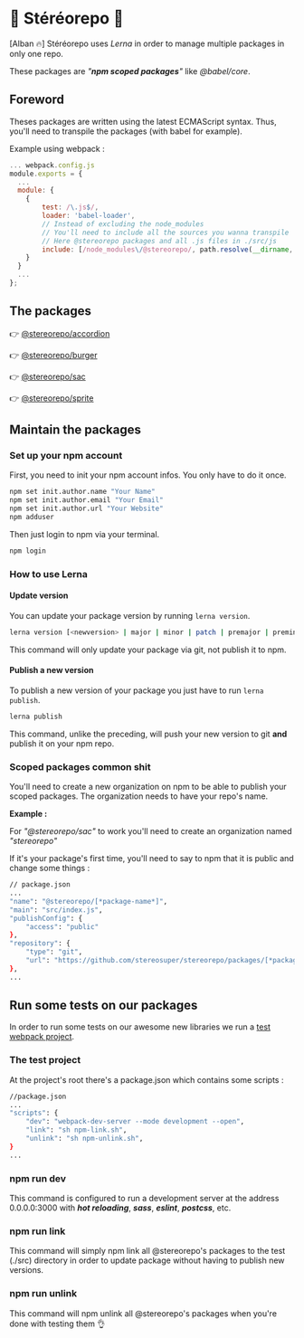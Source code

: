 # 🚀 Stéréorepo 🚀

[Alban 🔥] Stéréorepo uses _Lerna_ in order to manage multiple packages in only one repo.

These packages are _"**npm scoped packages**"_ like _@babel/core_.

## Foreword

Theses packages are written using the latest ECMAScript syntax. Thus, you'll need to transpile the packages (with babel for example).

Example using webpack :

```js
... webpack.config.js
module.exports = {
  ...
  module: {
    {
        test: /\.js$/,
        loader: 'babel-loader',
        // Instead of excluding the node_modules
        // You'll need to include all the sources you wanna transpile
        // Here @stereorepo packages and all .js files in ./src/js
        include: [/node_modules\/@stereorepo/, path.resolve(__dirname, 'src', 'js')]
    }
  }
  ...
};

```

## The packages

👉 [@stereorepo/accordion](https://github.com/stereosuper/stereorepo/tree/master/packages/accordion)

👉 [@stereorepo/burger](https://github.com/stereosuper/stereorepo/tree/master/packages/burger)

👉 [@stereorepo/sac](https://github.com/stereosuper/stereorepo/tree/master/packages/sac)

👉 [@stereorepo/sprite](https://github.com/stereosuper/stereorepo/tree/master/packages/sprite)

## Maintain the packages

### Set up your npm account

First, you need to init your npm account infos. You only have to do it once.

```sh
npm set init.author.name "Your Name"
npm set init.author.email "Your Email"
npm set init.author.url "Your Website"
npm adduser
```

Then just login to npm via your terminal.

```sh
npm login
```

### How to use Lerna

#### Update version

You can update your package version by running `lerna version`.

```sh
lerna version [<newversion> | major | minor | patch | premajor | preminor | prepatch | prerelease]
```

This command will only update your package via git, not publish it to npm.

#### Publish a new version

To publish a new version of your package you just have to run `lerna publish`.

```sh
lerna publish
```

This command, unlike the preceding, will push your new version to git **and** publish it on your npm repo.

### Scoped packages common shit

You'll need to create a new organization on npm to be able to publish your scoped packages. The organization needs to have your repo's name.

**Example :**

For _"@stereorepo/sac"_ to work you'll need to create an organization named _"stereorepo"_

If it's your package's first time, you'll need to say to npm that it is public and change some things :

```sh
// package.json
...
"name": "@stereorepo/[*package-name*]",
"main": "src/index.js",
"publishConfig": {
    "access": "public"
},
"repository": {
    "type": "git",
    "url": "https://github.com/stereosuper/stereorepo/packages/[*package-name*]"
},
...
```

## Run some tests on our packages

In order to run some tests on our awesome new libraries we run a [test webpack project](https://github.com/stereosuper/stereorepo/tree/master/src).

### The test project

At the project's root there's a package.json which contains some scripts :

```sh
//package.json
...
"scripts": {
    "dev": "webpack-dev-server --mode development --open",
    "link": "sh npm-link.sh",
    "unlink": "sh npm-unlink.sh",
}
...
```

### npm run dev

This command is configured to run a development server at the address 0.0.0.0:3000 with **_hot reloading_**, **_sass_**, **_eslint_**, **_postcss_**, etc.

### npm run link

This command will simply npm link all @stereorepo's packages to the test (./src) directory in order to update package without having to publish new versions.

### npm run unlink

This command will npm unlink all @stereorepo's packages when you're done with testing them 👌

